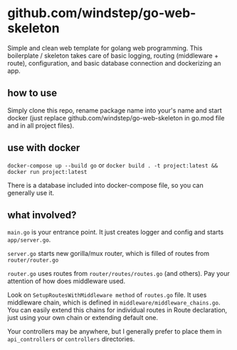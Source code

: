 # github.com/windstep/go-web-skeleton

Simple and clean web template for golang web programming. 
This boilerplate / skeleton takes care of basic logging, routing (middleware + route), configuration, and basic database 
connection and dockerizing an app. 

## how to use

Simply clone this repo, rename package name into your's name and start docker (just replace github.com/windstep/go-web-skeleton in go.mod file and in all project files).

## use with docker

`docker-compose up --build go` or `docker build . -t project:latest && docker run project:latest`

There is a database included into docker-compose file, so you can generally use it.

## what involved?

`main.go` is your entrance point. It just creates logger and config and starts `app/server.go`.

`server.go` starts new gorilla/mux router, which is filled of routes from `router/router.go`

`router.go` uses routes from `router/routes/routes.go` (and others). Pay your attention of how does middleware used.

Look on `SetupRoutesWithMiddleware method` of `routes.go` file. It uses middleware chain, which is defined in `middleware/middleware_chains.go`. 
You can easily extend this chains for individual routes in Route declaration, just using your own chain or extending default one.

Your controllers may be anywhere, but I generally prefer to place them in `api_controllers` or `controllers` directories. 

